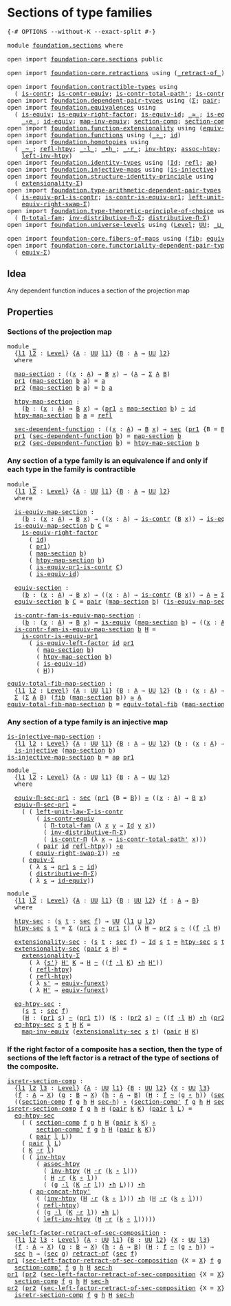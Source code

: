 # Sections of type families

<pre class="Agda"><a id="38" class="Symbol">{-#</a> <a id="42" class="Keyword">OPTIONS</a> <a id="50" class="Pragma">--without-K</a> <a id="62" class="Pragma">--exact-split</a> <a id="76" class="Symbol">#-}</a>

<a id="81" class="Keyword">module</a> <a id="88" href="foundation.sections.html" class="Module">foundation.sections</a> <a id="108" class="Keyword">where</a>

<a id="115" class="Keyword">open</a> <a id="120" class="Keyword">import</a> <a id="127" href="foundation-core.sections.html" class="Module">foundation-core.sections</a> <a id="152" class="Keyword">public</a>

<a id="160" class="Keyword">open</a> <a id="165" class="Keyword">import</a> <a id="172" href="foundation-core.retractions.html" class="Module">foundation-core.retractions</a> <a id="200" class="Keyword">using</a> <a id="206" class="Symbol">(</a><a id="207" href="foundation-core.retractions.html#671" class="Function Operator">_retract-of_</a><a id="219" class="Symbol">)</a>

<a id="222" class="Keyword">open</a> <a id="227" class="Keyword">import</a> <a id="234" href="foundation.contractible-types.html" class="Module">foundation.contractible-types</a> <a id="264" class="Keyword">using</a>
  <a id="272" class="Symbol">(</a> <a id="274" href="foundation-core.contractible-types.html#993" class="Function">is-contr</a><a id="282" class="Symbol">;</a> <a id="284" href="foundation-core.contractible-types.html#3291" class="Function">is-contr-equiv</a><a id="298" class="Symbol">;</a> <a id="300" href="foundation-core.contractible-types.html#2251" class="Function">is-contr-total-path&#39;</a><a id="320" class="Symbol">;</a> <a id="322" href="foundation-core.contractible-types.html#6885" class="Function">is-contr-Π</a><a id="332" class="Symbol">)</a>
<a id="334" class="Keyword">open</a> <a id="339" class="Keyword">import</a> <a id="346" href="foundation.dependent-pair-types.html" class="Module">foundation.dependent-pair-types</a> <a id="378" class="Keyword">using</a> <a id="384" class="Symbol">(</a><a id="385" href="foundation-core.dependent-pair-types.html#502" class="Record">Σ</a><a id="386" class="Symbol">;</a> <a id="388" href="foundation-core.dependent-pair-types.html#575" class="InductiveConstructor">pair</a><a id="392" class="Symbol">;</a> <a id="394" href="foundation-core.dependent-pair-types.html#592" class="Field">pr1</a><a id="397" class="Symbol">;</a> <a id="399" href="foundation-core.dependent-pair-types.html#604" class="Field">pr2</a><a id="402" class="Symbol">)</a>
<a id="404" class="Keyword">open</a> <a id="409" class="Keyword">import</a> <a id="416" href="foundation.equivalences.html" class="Module">foundation.equivalences</a> <a id="440" class="Keyword">using</a>
  <a id="448" class="Symbol">(</a> <a id="450" href="foundation-core.equivalences.html#1543" class="Function">is-equiv</a><a id="458" class="Symbol">;</a> <a id="460" href="foundation-core.equivalences.html#8869" class="Function">is-equiv-right-factor</a><a id="481" class="Symbol">;</a> <a id="483" href="foundation-core.equivalences.html#2310" class="Function">is-equiv-id</a><a id="494" class="Symbol">;</a> <a id="496" href="foundation-core.equivalences.html#1608" class="Function Operator">_≃_</a><a id="499" class="Symbol">;</a> <a id="501" href="foundation-core.equivalences.html#8159" class="Function">is-equiv-left-factor</a><a id="521" class="Symbol">;</a>
    <a id="527" href="foundation-core.equivalences.html#7856" class="Function Operator">_∘e_</a><a id="531" class="Symbol">;</a> <a id="533" href="foundation-core.equivalences.html#2481" class="Function">id-equiv</a><a id="541" class="Symbol">;</a> <a id="543" href="foundation-core.equivalences.html#5023" class="Function">map-inv-equiv</a><a id="556" class="Symbol">;</a> <a id="558" href="foundation-core.equivalences.html#6163" class="Function">section-comp</a><a id="570" class="Symbol">;</a> <a id="572" href="foundation-core.equivalences.html#6336" class="Function">section-comp&#39;</a><a id="585" class="Symbol">)</a>
<a id="587" class="Keyword">open</a> <a id="592" class="Keyword">import</a> <a id="599" href="foundation.function-extensionality.html" class="Module">foundation.function-extensionality</a> <a id="634" class="Keyword">using</a> <a id="640" class="Symbol">(</a><a id="641" href="foundation-core.function-extensionality.html#1301" class="Function">equiv-funext</a><a id="653" class="Symbol">)</a>
<a id="655" class="Keyword">open</a> <a id="660" class="Keyword">import</a> <a id="667" href="foundation.functions.html" class="Module">foundation.functions</a> <a id="688" class="Keyword">using</a> <a id="694" class="Symbol">(</a><a id="695" href="foundation-core.functions.html#407" class="Function Operator">_∘_</a><a id="698" class="Symbol">;</a> <a id="700" href="foundation-core.functions.html#309" class="Function">id</a><a id="702" class="Symbol">)</a>
<a id="704" class="Keyword">open</a> <a id="709" class="Keyword">import</a> <a id="716" href="foundation.homotopies.html" class="Module">foundation.homotopies</a> <a id="738" class="Keyword">using</a>
  <a id="746" class="Symbol">(</a> <a id="748" href="foundation-core.homotopies.html#614" class="Function Operator">_~_</a><a id="751" class="Symbol">;</a> <a id="753" href="foundation-core.homotopies.html#728" class="Function">refl-htpy</a><a id="762" class="Symbol">;</a> <a id="764" href="foundation-core.homotopies.html#1864" class="Function Operator">_·l_</a><a id="768" class="Symbol">;</a> <a id="770" href="foundation-core.homotopies.html#1154" class="Function Operator">_∙h_</a><a id="774" class="Symbol">;</a> <a id="776" href="foundation-core.homotopies.html#2070" class="Function Operator">_·r_</a><a id="780" class="Symbol">;</a> <a id="782" href="foundation-core.homotopies.html#985" class="Function">inv-htpy</a><a id="790" class="Symbol">;</a> <a id="792" href="foundation-core.homotopies.html#2172" class="Function">assoc-htpy</a><a id="802" class="Symbol">;</a> <a id="804" href="foundation.homotopies.html#2187" class="Function">ap-concat-htpy&#39;</a><a id="819" class="Symbol">;</a>
    <a id="825" href="foundation-core.homotopies.html#2767" class="Function">left-inv-htpy</a><a id="838" class="Symbol">)</a>
<a id="840" class="Keyword">open</a> <a id="845" class="Keyword">import</a> <a id="852" href="foundation.identity-types.html" class="Module">foundation.identity-types</a> <a id="878" class="Keyword">using</a> <a id="884" class="Symbol">(</a><a id="885" href="foundation-core.identity-types.html#1754" class="Datatype">Id</a><a id="887" class="Symbol">;</a> <a id="889" href="foundation-core.identity-types.html#1807" class="InductiveConstructor">refl</a><a id="893" class="Symbol">;</a> <a id="895" href="foundation-core.identity-types.html#3990" class="Function">ap</a><a id="897" class="Symbol">)</a>
<a id="899" class="Keyword">open</a> <a id="904" class="Keyword">import</a> <a id="911" href="foundation.injective-maps.html" class="Module">foundation.injective-maps</a> <a id="937" class="Keyword">using</a> <a id="943" class="Symbol">(</a><a id="944" href="foundation.injective-maps.html#1295" class="Function">is-injective</a><a id="956" class="Symbol">)</a>
<a id="958" class="Keyword">open</a> <a id="963" class="Keyword">import</a> <a id="970" href="foundation.structure-identity-principle.html" class="Module">foundation.structure-identity-principle</a> <a id="1010" class="Keyword">using</a>
  <a id="1018" class="Symbol">(</a> <a id="1020" href="foundation.structure-identity-principle.html#2980" class="Function">extensionality-Σ</a><a id="1036" class="Symbol">)</a>
<a id="1038" class="Keyword">open</a> <a id="1043" class="Keyword">import</a> <a id="1050" href="foundation.type-arithmetic-dependent-pair-types.html" class="Module">foundation.type-arithmetic-dependent-pair-types</a> <a id="1098" class="Keyword">using</a>
  <a id="1106" class="Symbol">(</a> <a id="1108" href="foundation-core.type-arithmetic-dependent-pair-types.html#3894" class="Function">is-equiv-pr1-is-contr</a><a id="1129" class="Symbol">;</a> <a id="1131" href="foundation-core.type-arithmetic-dependent-pair-types.html#4426" class="Function">is-contr-is-equiv-pr1</a><a id="1152" class="Symbol">;</a> <a id="1154" href="foundation-core.type-arithmetic-dependent-pair-types.html#3077" class="Function">left-unit-law-Σ-is-contr</a><a id="1178" class="Symbol">;</a>
    <a id="1184" href="foundation-core.type-arithmetic-dependent-pair-types.html#11499" class="Function">equiv-right-swap-Σ</a><a id="1202" class="Symbol">)</a>
<a id="1204" class="Keyword">open</a> <a id="1209" class="Keyword">import</a> <a id="1216" href="foundation.type-theoretic-principle-of-choice.html" class="Module">foundation.type-theoretic-principle-of-choice</a> <a id="1262" class="Keyword">using</a>
  <a id="1270" class="Symbol">(</a> <a id="1272" href="foundation.type-theoretic-principle-of-choice.html#1262" class="Function">Π-total-fam</a><a id="1283" class="Symbol">;</a> <a id="1285" href="foundation.type-theoretic-principle-of-choice.html#5080" class="Function">inv-distributive-Π-Σ</a><a id="1305" class="Symbol">;</a> <a id="1307" href="foundation.type-theoretic-principle-of-choice.html#4375" class="Function">distributive-Π-Σ</a><a id="1323" class="Symbol">)</a>
<a id="1325" class="Keyword">open</a> <a id="1330" class="Keyword">import</a> <a id="1337" href="foundation.universe-levels.html" class="Module">foundation.universe-levels</a> <a id="1364" class="Keyword">using</a> <a id="1370" class="Symbol">(</a><a id="1371" href="Agda.Primitive.html#597" class="Postulate">Level</a><a id="1376" class="Symbol">;</a> <a id="1378" href="foundation-core.universe-levels.html#222" class="Primitive">UU</a><a id="1380" class="Symbol">;</a> <a id="1382" href="Agda.Primitive.html#810" class="Primitive Operator">_⊔_</a><a id="1385" class="Symbol">)</a>

<a id="1388" class="Keyword">open</a> <a id="1393" class="Keyword">import</a> <a id="1400" href="foundation-core.fibers-of-maps.html" class="Module">foundation-core.fibers-of-maps</a> <a id="1431" class="Keyword">using</a> <a id="1437" class="Symbol">(</a><a id="1438" href="foundation-core.fibers-of-maps.html#929" class="Function">fib</a><a id="1441" class="Symbol">;</a> <a id="1443" href="foundation-core.fibers-of-maps.html#5241" class="Function">equiv-total-fib</a><a id="1458" class="Symbol">)</a>
<a id="1460" class="Keyword">open</a> <a id="1465" class="Keyword">import</a> <a id="1472" href="foundation-core.functoriality-dependent-pair-types.html" class="Module">foundation-core.functoriality-dependent-pair-types</a> <a id="1523" class="Keyword">using</a>
  <a id="1531" class="Symbol">(</a> <a id="1533" href="foundation-core.functoriality-dependent-pair-types.html#10421" class="Function">equiv-Σ</a><a id="1540" class="Symbol">)</a>
</pre>
## Idea

Any dependent function induces a section of the projection map

## Properties

### Sections of the projection map

<pre class="Agda"><a id="1681" class="Keyword">module</a> <a id="1688" href="foundation.sections.html#1688" class="Module">_</a>
  <a id="1692" class="Symbol">{</a><a id="1693" href="foundation.sections.html#1693" class="Bound">l1</a> <a id="1696" href="foundation.sections.html#1696" class="Bound">l2</a> <a id="1699" class="Symbol">:</a> <a id="1701" href="Agda.Primitive.html#597" class="Postulate">Level</a><a id="1706" class="Symbol">}</a> <a id="1708" class="Symbol">{</a><a id="1709" href="foundation.sections.html#1709" class="Bound">A</a> <a id="1711" class="Symbol">:</a> <a id="1713" href="foundation-core.universe-levels.html#222" class="Primitive">UU</a> <a id="1716" href="foundation.sections.html#1693" class="Bound">l1</a><a id="1718" class="Symbol">}</a> <a id="1720" class="Symbol">{</a><a id="1721" href="foundation.sections.html#1721" class="Bound">B</a> <a id="1723" class="Symbol">:</a> <a id="1725" href="foundation.sections.html#1709" class="Bound">A</a> <a id="1727" class="Symbol">→</a> <a id="1729" href="foundation-core.universe-levels.html#222" class="Primitive">UU</a> <a id="1732" href="foundation.sections.html#1696" class="Bound">l2</a><a id="1734" class="Symbol">}</a>
  <a id="1738" class="Keyword">where</a>

  <a id="1747" href="foundation.sections.html#1747" class="Function">map-section</a> <a id="1759" class="Symbol">:</a> <a id="1761" class="Symbol">((</a><a id="1763" href="foundation.sections.html#1763" class="Bound">x</a> <a id="1765" class="Symbol">:</a> <a id="1767" href="foundation.sections.html#1709" class="Bound">A</a><a id="1768" class="Symbol">)</a> <a id="1770" class="Symbol">→</a> <a id="1772" href="foundation.sections.html#1721" class="Bound">B</a> <a id="1774" href="foundation.sections.html#1763" class="Bound">x</a><a id="1775" class="Symbol">)</a> <a id="1777" class="Symbol">→</a> <a id="1779" class="Symbol">(</a><a id="1780" href="foundation.sections.html#1709" class="Bound">A</a> <a id="1782" class="Symbol">→</a> <a id="1784" href="foundation-core.dependent-pair-types.html#502" class="Record">Σ</a> <a id="1786" href="foundation.sections.html#1709" class="Bound">A</a> <a id="1788" href="foundation.sections.html#1721" class="Bound">B</a><a id="1789" class="Symbol">)</a>
  <a id="1793" href="foundation-core.dependent-pair-types.html#592" class="Field">pr1</a> <a id="1797" class="Symbol">(</a><a id="1798" href="foundation.sections.html#1747" class="Function">map-section</a> <a id="1810" href="foundation.sections.html#1810" class="Bound">b</a> <a id="1812" href="foundation.sections.html#1812" class="Bound">a</a><a id="1813" class="Symbol">)</a> <a id="1815" class="Symbol">=</a> <a id="1817" href="foundation.sections.html#1812" class="Bound">a</a>
  <a id="1821" href="foundation-core.dependent-pair-types.html#604" class="Field">pr2</a> <a id="1825" class="Symbol">(</a><a id="1826" href="foundation.sections.html#1747" class="Function">map-section</a> <a id="1838" href="foundation.sections.html#1838" class="Bound">b</a> <a id="1840" href="foundation.sections.html#1840" class="Bound">a</a><a id="1841" class="Symbol">)</a> <a id="1843" class="Symbol">=</a> <a id="1845" href="foundation.sections.html#1838" class="Bound">b</a> <a id="1847" href="foundation.sections.html#1840" class="Bound">a</a>

  <a id="1852" href="foundation.sections.html#1852" class="Function">htpy-map-section</a> <a id="1869" class="Symbol">:</a>
    <a id="1875" class="Symbol">(</a><a id="1876" href="foundation.sections.html#1876" class="Bound">b</a> <a id="1878" class="Symbol">:</a> <a id="1880" class="Symbol">(</a><a id="1881" href="foundation.sections.html#1881" class="Bound">x</a> <a id="1883" class="Symbol">:</a> <a id="1885" href="foundation.sections.html#1709" class="Bound">A</a><a id="1886" class="Symbol">)</a> <a id="1888" class="Symbol">→</a> <a id="1890" href="foundation.sections.html#1721" class="Bound">B</a> <a id="1892" href="foundation.sections.html#1881" class="Bound">x</a><a id="1893" class="Symbol">)</a> <a id="1895" class="Symbol">→</a> <a id="1897" class="Symbol">(</a><a id="1898" href="foundation-core.dependent-pair-types.html#592" class="Field">pr1</a> <a id="1902" href="foundation-core.functions.html#407" class="Function Operator">∘</a> <a id="1904" href="foundation.sections.html#1747" class="Function">map-section</a> <a id="1916" href="foundation.sections.html#1876" class="Bound">b</a><a id="1917" class="Symbol">)</a> <a id="1919" href="foundation-core.homotopies.html#614" class="Function Operator">~</a> <a id="1921" href="foundation-core.functions.html#309" class="Function">id</a>
  <a id="1926" href="foundation.sections.html#1852" class="Function">htpy-map-section</a> <a id="1943" href="foundation.sections.html#1943" class="Bound">b</a> <a id="1945" href="foundation.sections.html#1945" class="Bound">a</a> <a id="1947" class="Symbol">=</a> <a id="1949" href="foundation-core.identity-types.html#1807" class="InductiveConstructor">refl</a>

  <a id="1957" href="foundation.sections.html#1957" class="Function">sec-dependent-function</a> <a id="1980" class="Symbol">:</a> <a id="1982" class="Symbol">((</a><a id="1984" href="foundation.sections.html#1984" class="Bound">x</a> <a id="1986" class="Symbol">:</a> <a id="1988" href="foundation.sections.html#1709" class="Bound">A</a><a id="1989" class="Symbol">)</a> <a id="1991" class="Symbol">→</a> <a id="1993" href="foundation.sections.html#1721" class="Bound">B</a> <a id="1995" href="foundation.sections.html#1984" class="Bound">x</a><a id="1996" class="Symbol">)</a> <a id="1998" class="Symbol">→</a> <a id="2000" href="foundation-core.sections.html#521" class="Function">sec</a> <a id="2004" class="Symbol">(</a><a id="2005" href="foundation-core.dependent-pair-types.html#592" class="Field">pr1</a> <a id="2009" class="Symbol">{</a><a id="2010" class="Argument">B</a> <a id="2012" class="Symbol">=</a> <a id="2014" href="foundation.sections.html#1721" class="Bound">B</a><a id="2015" class="Symbol">})</a>
  <a id="2020" href="foundation-core.dependent-pair-types.html#592" class="Field">pr1</a> <a id="2024" class="Symbol">(</a><a id="2025" href="foundation.sections.html#1957" class="Function">sec-dependent-function</a> <a id="2048" href="foundation.sections.html#2048" class="Bound">b</a><a id="2049" class="Symbol">)</a> <a id="2051" class="Symbol">=</a> <a id="2053" href="foundation.sections.html#1747" class="Function">map-section</a> <a id="2065" href="foundation.sections.html#2048" class="Bound">b</a>
  <a id="2069" href="foundation-core.dependent-pair-types.html#604" class="Field">pr2</a> <a id="2073" class="Symbol">(</a><a id="2074" href="foundation.sections.html#1957" class="Function">sec-dependent-function</a> <a id="2097" href="foundation.sections.html#2097" class="Bound">b</a><a id="2098" class="Symbol">)</a> <a id="2100" class="Symbol">=</a> <a id="2102" href="foundation.sections.html#1852" class="Function">htpy-map-section</a> <a id="2119" href="foundation.sections.html#2097" class="Bound">b</a>
</pre>
### Any section of a type family is an equivalence if and only if each type in the family is contractible

<pre class="Agda"><a id="2241" class="Keyword">module</a> <a id="2248" href="foundation.sections.html#2248" class="Module">_</a>
  <a id="2252" class="Symbol">{</a><a id="2253" href="foundation.sections.html#2253" class="Bound">l1</a> <a id="2256" href="foundation.sections.html#2256" class="Bound">l2</a> <a id="2259" class="Symbol">:</a> <a id="2261" href="Agda.Primitive.html#597" class="Postulate">Level</a><a id="2266" class="Symbol">}</a> <a id="2268" class="Symbol">{</a><a id="2269" href="foundation.sections.html#2269" class="Bound">A</a> <a id="2271" class="Symbol">:</a> <a id="2273" href="foundation-core.universe-levels.html#222" class="Primitive">UU</a> <a id="2276" href="foundation.sections.html#2253" class="Bound">l1</a><a id="2278" class="Symbol">}</a> <a id="2280" class="Symbol">{</a><a id="2281" href="foundation.sections.html#2281" class="Bound">B</a> <a id="2283" class="Symbol">:</a> <a id="2285" href="foundation.sections.html#2269" class="Bound">A</a> <a id="2287" class="Symbol">→</a> <a id="2289" href="foundation-core.universe-levels.html#222" class="Primitive">UU</a> <a id="2292" href="foundation.sections.html#2256" class="Bound">l2</a><a id="2294" class="Symbol">}</a>
  <a id="2298" class="Keyword">where</a>

  <a id="2307" href="foundation.sections.html#2307" class="Function">is-equiv-map-section</a> <a id="2328" class="Symbol">:</a>
    <a id="2334" class="Symbol">(</a><a id="2335" href="foundation.sections.html#2335" class="Bound">b</a> <a id="2337" class="Symbol">:</a> <a id="2339" class="Symbol">(</a><a id="2340" href="foundation.sections.html#2340" class="Bound">x</a> <a id="2342" class="Symbol">:</a> <a id="2344" href="foundation.sections.html#2269" class="Bound">A</a><a id="2345" class="Symbol">)</a> <a id="2347" class="Symbol">→</a> <a id="2349" href="foundation.sections.html#2281" class="Bound">B</a> <a id="2351" href="foundation.sections.html#2340" class="Bound">x</a><a id="2352" class="Symbol">)</a> <a id="2354" class="Symbol">→</a> <a id="2356" class="Symbol">((</a><a id="2358" href="foundation.sections.html#2358" class="Bound">x</a> <a id="2360" class="Symbol">:</a> <a id="2362" href="foundation.sections.html#2269" class="Bound">A</a><a id="2363" class="Symbol">)</a> <a id="2365" class="Symbol">→</a> <a id="2367" href="foundation-core.contractible-types.html#993" class="Function">is-contr</a> <a id="2376" class="Symbol">(</a><a id="2377" href="foundation.sections.html#2281" class="Bound">B</a> <a id="2379" href="foundation.sections.html#2358" class="Bound">x</a><a id="2380" class="Symbol">))</a> <a id="2383" class="Symbol">→</a> <a id="2385" href="foundation-core.equivalences.html#1543" class="Function">is-equiv</a> <a id="2394" class="Symbol">(</a><a id="2395" href="foundation.sections.html#1747" class="Function">map-section</a> <a id="2407" href="foundation.sections.html#2335" class="Bound">b</a><a id="2408" class="Symbol">)</a>
  <a id="2412" href="foundation.sections.html#2307" class="Function">is-equiv-map-section</a> <a id="2433" href="foundation.sections.html#2433" class="Bound">b</a> <a id="2435" href="foundation.sections.html#2435" class="Bound">C</a> <a id="2437" class="Symbol">=</a>
    <a id="2443" href="foundation-core.equivalences.html#8869" class="Function">is-equiv-right-factor</a>
      <a id="2471" class="Symbol">(</a> <a id="2473" href="foundation-core.functions.html#309" class="Function">id</a><a id="2475" class="Symbol">)</a>
      <a id="2483" class="Symbol">(</a> <a id="2485" href="foundation-core.dependent-pair-types.html#592" class="Field">pr1</a><a id="2488" class="Symbol">)</a>
      <a id="2496" class="Symbol">(</a> <a id="2498" href="foundation.sections.html#1747" class="Function">map-section</a> <a id="2510" href="foundation.sections.html#2433" class="Bound">b</a><a id="2511" class="Symbol">)</a>
      <a id="2519" class="Symbol">(</a> <a id="2521" href="foundation.sections.html#1852" class="Function">htpy-map-section</a> <a id="2538" href="foundation.sections.html#2433" class="Bound">b</a><a id="2539" class="Symbol">)</a>
      <a id="2547" class="Symbol">(</a> <a id="2549" href="foundation-core.type-arithmetic-dependent-pair-types.html#3894" class="Function">is-equiv-pr1-is-contr</a> <a id="2571" href="foundation.sections.html#2435" class="Bound">C</a><a id="2572" class="Symbol">)</a>
      <a id="2580" class="Symbol">(</a> <a id="2582" href="foundation-core.equivalences.html#2310" class="Function">is-equiv-id</a><a id="2593" class="Symbol">)</a>

  <a id="2598" href="foundation.sections.html#2598" class="Function">equiv-section</a> <a id="2612" class="Symbol">:</a>
    <a id="2618" class="Symbol">(</a><a id="2619" href="foundation.sections.html#2619" class="Bound">b</a> <a id="2621" class="Symbol">:</a> <a id="2623" class="Symbol">(</a><a id="2624" href="foundation.sections.html#2624" class="Bound">x</a> <a id="2626" class="Symbol">:</a> <a id="2628" href="foundation.sections.html#2269" class="Bound">A</a><a id="2629" class="Symbol">)</a> <a id="2631" class="Symbol">→</a> <a id="2633" href="foundation.sections.html#2281" class="Bound">B</a> <a id="2635" href="foundation.sections.html#2624" class="Bound">x</a><a id="2636" class="Symbol">)</a> <a id="2638" class="Symbol">→</a> <a id="2640" class="Symbol">((</a><a id="2642" href="foundation.sections.html#2642" class="Bound">x</a> <a id="2644" class="Symbol">:</a> <a id="2646" href="foundation.sections.html#2269" class="Bound">A</a><a id="2647" class="Symbol">)</a> <a id="2649" class="Symbol">→</a> <a id="2651" href="foundation-core.contractible-types.html#993" class="Function">is-contr</a> <a id="2660" class="Symbol">(</a><a id="2661" href="foundation.sections.html#2281" class="Bound">B</a> <a id="2663" href="foundation.sections.html#2642" class="Bound">x</a><a id="2664" class="Symbol">))</a> <a id="2667" class="Symbol">→</a> <a id="2669" href="foundation.sections.html#2269" class="Bound">A</a> <a id="2671" href="foundation-core.equivalences.html#1608" class="Function Operator">≃</a> <a id="2673" href="foundation-core.dependent-pair-types.html#502" class="Record">Σ</a> <a id="2675" href="foundation.sections.html#2269" class="Bound">A</a> <a id="2677" href="foundation.sections.html#2281" class="Bound">B</a>
  <a id="2681" href="foundation.sections.html#2598" class="Function">equiv-section</a> <a id="2695" href="foundation.sections.html#2695" class="Bound">b</a> <a id="2697" href="foundation.sections.html#2697" class="Bound">C</a> <a id="2699" class="Symbol">=</a> <a id="2701" href="foundation-core.dependent-pair-types.html#575" class="InductiveConstructor">pair</a> <a id="2706" class="Symbol">(</a><a id="2707" href="foundation.sections.html#1747" class="Function">map-section</a> <a id="2719" href="foundation.sections.html#2695" class="Bound">b</a><a id="2720" class="Symbol">)</a> <a id="2722" class="Symbol">(</a><a id="2723" href="foundation.sections.html#2307" class="Function">is-equiv-map-section</a> <a id="2744" href="foundation.sections.html#2695" class="Bound">b</a> <a id="2746" href="foundation.sections.html#2697" class="Bound">C</a><a id="2747" class="Symbol">)</a>

  <a id="2752" href="foundation.sections.html#2752" class="Function">is-contr-fam-is-equiv-map-section</a> <a id="2786" class="Symbol">:</a>
    <a id="2792" class="Symbol">(</a><a id="2793" href="foundation.sections.html#2793" class="Bound">b</a> <a id="2795" class="Symbol">:</a> <a id="2797" class="Symbol">(</a><a id="2798" href="foundation.sections.html#2798" class="Bound">x</a> <a id="2800" class="Symbol">:</a> <a id="2802" href="foundation.sections.html#2269" class="Bound">A</a><a id="2803" class="Symbol">)</a> <a id="2805" class="Symbol">→</a> <a id="2807" href="foundation.sections.html#2281" class="Bound">B</a> <a id="2809" href="foundation.sections.html#2798" class="Bound">x</a><a id="2810" class="Symbol">)</a> <a id="2812" class="Symbol">→</a> <a id="2814" href="foundation-core.equivalences.html#1543" class="Function">is-equiv</a> <a id="2823" class="Symbol">(</a><a id="2824" href="foundation.sections.html#1747" class="Function">map-section</a> <a id="2836" href="foundation.sections.html#2793" class="Bound">b</a><a id="2837" class="Symbol">)</a> <a id="2839" class="Symbol">→</a> <a id="2841" class="Symbol">((</a><a id="2843" href="foundation.sections.html#2843" class="Bound">x</a> <a id="2845" class="Symbol">:</a> <a id="2847" href="foundation.sections.html#2269" class="Bound">A</a><a id="2848" class="Symbol">)</a> <a id="2850" class="Symbol">→</a> <a id="2852" href="foundation-core.contractible-types.html#993" class="Function">is-contr</a> <a id="2861" class="Symbol">(</a><a id="2862" href="foundation.sections.html#2281" class="Bound">B</a> <a id="2864" href="foundation.sections.html#2843" class="Bound">x</a><a id="2865" class="Symbol">))</a>
  <a id="2870" href="foundation.sections.html#2752" class="Function">is-contr-fam-is-equiv-map-section</a> <a id="2904" href="foundation.sections.html#2904" class="Bound">b</a> <a id="2906" href="foundation.sections.html#2906" class="Bound">H</a> <a id="2908" class="Symbol">=</a>
    <a id="2914" href="foundation-core.type-arithmetic-dependent-pair-types.html#4426" class="Function">is-contr-is-equiv-pr1</a>
      <a id="2942" class="Symbol">(</a> <a id="2944" href="foundation-core.equivalences.html#8159" class="Function">is-equiv-left-factor</a> <a id="2965" href="foundation-core.functions.html#309" class="Function">id</a> <a id="2968" href="foundation-core.dependent-pair-types.html#592" class="Field">pr1</a>
        <a id="2980" class="Symbol">(</a> <a id="2982" href="foundation.sections.html#1747" class="Function">map-section</a> <a id="2994" href="foundation.sections.html#2904" class="Bound">b</a><a id="2995" class="Symbol">)</a>
        <a id="3005" class="Symbol">(</a> <a id="3007" href="foundation.sections.html#1852" class="Function">htpy-map-section</a> <a id="3024" href="foundation.sections.html#2904" class="Bound">b</a><a id="3025" class="Symbol">)</a>
        <a id="3035" class="Symbol">(</a> <a id="3037" href="foundation-core.equivalences.html#2310" class="Function">is-equiv-id</a><a id="3048" class="Symbol">)</a>
        <a id="3058" class="Symbol">(</a> <a id="3060" href="foundation.sections.html#2906" class="Bound">H</a><a id="3061" class="Symbol">))</a>
</pre>
<pre class="Agda"><a id="equiv-total-fib-map-section"></a><a id="3077" href="foundation.sections.html#3077" class="Function">equiv-total-fib-map-section</a> <a id="3105" class="Symbol">:</a>
  <a id="3109" class="Symbol">{</a><a id="3110" href="foundation.sections.html#3110" class="Bound">l1</a> <a id="3113" href="foundation.sections.html#3113" class="Bound">l2</a> <a id="3116" class="Symbol">:</a> <a id="3118" href="Agda.Primitive.html#597" class="Postulate">Level</a><a id="3123" class="Symbol">}</a> <a id="3125" class="Symbol">{</a><a id="3126" href="foundation.sections.html#3126" class="Bound">A</a> <a id="3128" class="Symbol">:</a> <a id="3130" href="foundation-core.universe-levels.html#222" class="Primitive">UU</a> <a id="3133" href="foundation.sections.html#3110" class="Bound">l1</a><a id="3135" class="Symbol">}</a> <a id="3137" class="Symbol">{</a><a id="3138" href="foundation.sections.html#3138" class="Bound">B</a> <a id="3140" class="Symbol">:</a> <a id="3142" href="foundation.sections.html#3126" class="Bound">A</a> <a id="3144" class="Symbol">→</a> <a id="3146" href="foundation-core.universe-levels.html#222" class="Primitive">UU</a> <a id="3149" href="foundation.sections.html#3113" class="Bound">l2</a><a id="3151" class="Symbol">}</a> <a id="3153" class="Symbol">(</a><a id="3154" href="foundation.sections.html#3154" class="Bound">b</a> <a id="3156" class="Symbol">:</a> <a id="3158" class="Symbol">(</a><a id="3159" href="foundation.sections.html#3159" class="Bound">x</a> <a id="3161" class="Symbol">:</a> <a id="3163" href="foundation.sections.html#3126" class="Bound">A</a><a id="3164" class="Symbol">)</a> <a id="3166" class="Symbol">→</a> <a id="3168" href="foundation.sections.html#3138" class="Bound">B</a> <a id="3170" href="foundation.sections.html#3159" class="Bound">x</a><a id="3171" class="Symbol">)</a> <a id="3173" class="Symbol">→</a>
  <a id="3177" href="foundation-core.dependent-pair-types.html#502" class="Record">Σ</a> <a id="3179" class="Symbol">(</a><a id="3180" href="foundation-core.dependent-pair-types.html#502" class="Record">Σ</a> <a id="3182" href="foundation.sections.html#3126" class="Bound">A</a> <a id="3184" href="foundation.sections.html#3138" class="Bound">B</a><a id="3185" class="Symbol">)</a> <a id="3187" class="Symbol">(</a><a id="3188" href="foundation-core.fibers-of-maps.html#929" class="Function">fib</a> <a id="3192" class="Symbol">(</a><a id="3193" href="foundation.sections.html#1747" class="Function">map-section</a> <a id="3205" href="foundation.sections.html#3154" class="Bound">b</a><a id="3206" class="Symbol">))</a> <a id="3209" href="foundation-core.equivalences.html#1608" class="Function Operator">≃</a> <a id="3211" href="foundation.sections.html#3126" class="Bound">A</a>
<a id="3213" href="foundation.sections.html#3077" class="Function">equiv-total-fib-map-section</a> <a id="3241" href="foundation.sections.html#3241" class="Bound">b</a> <a id="3243" class="Symbol">=</a> <a id="3245" href="foundation-core.fibers-of-maps.html#5241" class="Function">equiv-total-fib</a> <a id="3261" class="Symbol">(</a><a id="3262" href="foundation.sections.html#1747" class="Function">map-section</a> <a id="3274" href="foundation.sections.html#3241" class="Bound">b</a><a id="3275" class="Symbol">)</a>
</pre>
### Any section of a type family is an injective map

<pre class="Agda"><a id="is-injective-map-section"></a><a id="3344" href="foundation.sections.html#3344" class="Function">is-injective-map-section</a> <a id="3369" class="Symbol">:</a>
  <a id="3373" class="Symbol">{</a><a id="3374" href="foundation.sections.html#3374" class="Bound">l1</a> <a id="3377" href="foundation.sections.html#3377" class="Bound">l2</a> <a id="3380" class="Symbol">:</a> <a id="3382" href="Agda.Primitive.html#597" class="Postulate">Level</a><a id="3387" class="Symbol">}</a> <a id="3389" class="Symbol">{</a><a id="3390" href="foundation.sections.html#3390" class="Bound">A</a> <a id="3392" class="Symbol">:</a> <a id="3394" href="foundation-core.universe-levels.html#222" class="Primitive">UU</a> <a id="3397" href="foundation.sections.html#3374" class="Bound">l1</a><a id="3399" class="Symbol">}</a> <a id="3401" class="Symbol">{</a><a id="3402" href="foundation.sections.html#3402" class="Bound">B</a> <a id="3404" class="Symbol">:</a> <a id="3406" href="foundation.sections.html#3390" class="Bound">A</a> <a id="3408" class="Symbol">→</a> <a id="3410" href="foundation-core.universe-levels.html#222" class="Primitive">UU</a> <a id="3413" href="foundation.sections.html#3377" class="Bound">l2</a><a id="3415" class="Symbol">}</a> <a id="3417" class="Symbol">(</a><a id="3418" href="foundation.sections.html#3418" class="Bound">b</a> <a id="3420" class="Symbol">:</a> <a id="3422" class="Symbol">(</a><a id="3423" href="foundation.sections.html#3423" class="Bound">x</a> <a id="3425" class="Symbol">:</a> <a id="3427" href="foundation.sections.html#3390" class="Bound">A</a><a id="3428" class="Symbol">)</a> <a id="3430" class="Symbol">→</a> <a id="3432" href="foundation.sections.html#3402" class="Bound">B</a> <a id="3434" href="foundation.sections.html#3423" class="Bound">x</a><a id="3435" class="Symbol">)</a> <a id="3437" class="Symbol">→</a>
  <a id="3441" href="foundation.injective-maps.html#1295" class="Function">is-injective</a> <a id="3454" class="Symbol">(</a><a id="3455" href="foundation.sections.html#1747" class="Function">map-section</a> <a id="3467" href="foundation.sections.html#3418" class="Bound">b</a><a id="3468" class="Symbol">)</a>
<a id="3470" href="foundation.sections.html#3344" class="Function">is-injective-map-section</a> <a id="3495" href="foundation.sections.html#3495" class="Bound">b</a> <a id="3497" class="Symbol">=</a> <a id="3499" href="foundation-core.identity-types.html#3990" class="Function">ap</a> <a id="3502" href="foundation-core.dependent-pair-types.html#592" class="Field">pr1</a>
</pre>
<pre class="Agda"><a id="3519" class="Keyword">module</a> <a id="3526" href="foundation.sections.html#3526" class="Module">_</a>
  <a id="3530" class="Symbol">{</a><a id="3531" href="foundation.sections.html#3531" class="Bound">l1</a> <a id="3534" href="foundation.sections.html#3534" class="Bound">l2</a> <a id="3537" class="Symbol">:</a> <a id="3539" href="Agda.Primitive.html#597" class="Postulate">Level</a><a id="3544" class="Symbol">}</a> <a id="3546" class="Symbol">{</a><a id="3547" href="foundation.sections.html#3547" class="Bound">A</a> <a id="3549" class="Symbol">:</a> <a id="3551" href="foundation-core.universe-levels.html#222" class="Primitive">UU</a> <a id="3554" href="foundation.sections.html#3531" class="Bound">l1</a><a id="3556" class="Symbol">}</a> <a id="3558" class="Symbol">{</a><a id="3559" href="foundation.sections.html#3559" class="Bound">B</a> <a id="3561" class="Symbol">:</a> <a id="3563" href="foundation.sections.html#3547" class="Bound">A</a> <a id="3565" class="Symbol">→</a> <a id="3567" href="foundation-core.universe-levels.html#222" class="Primitive">UU</a> <a id="3570" href="foundation.sections.html#3534" class="Bound">l2</a><a id="3572" class="Symbol">}</a>
  <a id="3576" class="Keyword">where</a>

  <a id="3585" href="foundation.sections.html#3585" class="Function">equiv-Π-sec-pr1</a> <a id="3601" class="Symbol">:</a> <a id="3603" href="foundation-core.sections.html#521" class="Function">sec</a> <a id="3607" class="Symbol">(</a><a id="3608" href="foundation-core.dependent-pair-types.html#592" class="Field">pr1</a> <a id="3612" class="Symbol">{</a><a id="3613" class="Argument">B</a> <a id="3615" class="Symbol">=</a> <a id="3617" href="foundation.sections.html#3559" class="Bound">B</a><a id="3618" class="Symbol">})</a> <a id="3621" href="foundation-core.equivalences.html#1608" class="Function Operator">≃</a> <a id="3623" class="Symbol">((</a><a id="3625" href="foundation.sections.html#3625" class="Bound">x</a> <a id="3627" class="Symbol">:</a> <a id="3629" href="foundation.sections.html#3547" class="Bound">A</a><a id="3630" class="Symbol">)</a> <a id="3632" class="Symbol">→</a> <a id="3634" href="foundation.sections.html#3559" class="Bound">B</a> <a id="3636" href="foundation.sections.html#3625" class="Bound">x</a><a id="3637" class="Symbol">)</a>
  <a id="3641" href="foundation.sections.html#3585" class="Function">equiv-Π-sec-pr1</a> <a id="3657" class="Symbol">=</a>
    <a id="3663" class="Symbol">(</a> <a id="3665" class="Symbol">(</a> <a id="3667" href="foundation-core.type-arithmetic-dependent-pair-types.html#3077" class="Function">left-unit-law-Σ-is-contr</a>
        <a id="3700" class="Symbol">(</a> <a id="3702" href="foundation-core.contractible-types.html#3291" class="Function">is-contr-equiv</a>
          <a id="3727" class="Symbol">(</a> <a id="3729" href="foundation.type-theoretic-principle-of-choice.html#1262" class="Function">Π-total-fam</a> <a id="3741" class="Symbol">(λ</a> <a id="3744" href="foundation.sections.html#3744" class="Bound">x</a> <a id="3746" href="foundation.sections.html#3746" class="Bound">y</a> <a id="3748" class="Symbol">→</a> <a id="3750" href="foundation-core.identity-types.html#1754" class="Datatype">Id</a> <a id="3753" href="foundation.sections.html#3746" class="Bound">y</a> <a id="3755" href="foundation.sections.html#3744" class="Bound">x</a><a id="3756" class="Symbol">))</a>
          <a id="3769" class="Symbol">(</a> <a id="3771" href="foundation.type-theoretic-principle-of-choice.html#5080" class="Function">inv-distributive-Π-Σ</a><a id="3791" class="Symbol">)</a>
          <a id="3803" class="Symbol">(</a> <a id="3805" href="foundation-core.contractible-types.html#6885" class="Function">is-contr-Π</a> <a id="3816" class="Symbol">(λ</a> <a id="3819" href="foundation.sections.html#3819" class="Bound">x</a> <a id="3821" class="Symbol">→</a> <a id="3823" href="foundation-core.contractible-types.html#2251" class="Function">is-contr-total-path&#39;</a> <a id="3844" href="foundation.sections.html#3819" class="Bound">x</a><a id="3845" class="Symbol">)))</a>
        <a id="3857" class="Symbol">(</a> <a id="3859" href="foundation-core.dependent-pair-types.html#575" class="InductiveConstructor">pair</a> <a id="3864" href="foundation-core.functions.html#309" class="Function">id</a> <a id="3867" href="foundation-core.homotopies.html#728" class="Function">refl-htpy</a><a id="3876" class="Symbol">))</a> <a id="3879" href="foundation-core.equivalences.html#7856" class="Function Operator">∘e</a>
      <a id="3888" class="Symbol">(</a> <a id="3890" href="foundation-core.type-arithmetic-dependent-pair-types.html#11499" class="Function">equiv-right-swap-Σ</a><a id="3908" class="Symbol">))</a> <a id="3911" href="foundation-core.equivalences.html#7856" class="Function Operator">∘e</a>
    <a id="3918" class="Symbol">(</a> <a id="3920" href="foundation-core.functoriality-dependent-pair-types.html#10421" class="Function">equiv-Σ</a>
      <a id="3934" class="Symbol">(</a> <a id="3936" class="Symbol">λ</a> <a id="3938" href="foundation.sections.html#3938" class="Bound">s</a> <a id="3940" class="Symbol">→</a> <a id="3942" href="foundation-core.dependent-pair-types.html#592" class="Field">pr1</a> <a id="3946" href="foundation.sections.html#3938" class="Bound">s</a> <a id="3948" href="foundation-core.homotopies.html#614" class="Function Operator">~</a> <a id="3950" href="foundation-core.functions.html#309" class="Function">id</a><a id="3952" class="Symbol">)</a>
      <a id="3960" class="Symbol">(</a> <a id="3962" href="foundation.type-theoretic-principle-of-choice.html#4375" class="Function">distributive-Π-Σ</a><a id="3978" class="Symbol">)</a>
      <a id="3986" class="Symbol">(</a> <a id="3988" class="Symbol">λ</a> <a id="3990" href="foundation.sections.html#3990" class="Bound">s</a> <a id="3992" class="Symbol">→</a> <a id="3994" href="foundation-core.equivalences.html#2481" class="Function">id-equiv</a><a id="4002" class="Symbol">))</a>
</pre>
<pre class="Agda"><a id="4018" class="Keyword">module</a> <a id="4025" href="foundation.sections.html#4025" class="Module">_</a>
  <a id="4029" class="Symbol">{</a><a id="4030" href="foundation.sections.html#4030" class="Bound">l1</a> <a id="4033" href="foundation.sections.html#4033" class="Bound">l2</a> <a id="4036" class="Symbol">:</a> <a id="4038" href="Agda.Primitive.html#597" class="Postulate">Level</a><a id="4043" class="Symbol">}</a> <a id="4045" class="Symbol">{</a><a id="4046" href="foundation.sections.html#4046" class="Bound">A</a> <a id="4048" class="Symbol">:</a> <a id="4050" href="foundation-core.universe-levels.html#222" class="Primitive">UU</a> <a id="4053" href="foundation.sections.html#4030" class="Bound">l1</a><a id="4055" class="Symbol">}</a> <a id="4057" class="Symbol">{</a><a id="4058" href="foundation.sections.html#4058" class="Bound">B</a> <a id="4060" class="Symbol">:</a> <a id="4062" href="foundation-core.universe-levels.html#222" class="Primitive">UU</a> <a id="4065" href="foundation.sections.html#4033" class="Bound">l2</a><a id="4067" class="Symbol">}</a> <a id="4069" class="Symbol">{</a><a id="4070" href="foundation.sections.html#4070" class="Bound">f</a> <a id="4072" class="Symbol">:</a> <a id="4074" href="foundation.sections.html#4046" class="Bound">A</a> <a id="4076" class="Symbol">→</a> <a id="4078" href="foundation.sections.html#4058" class="Bound">B</a><a id="4079" class="Symbol">}</a>
  <a id="4083" class="Keyword">where</a>

  <a id="4092" href="foundation.sections.html#4092" class="Function">htpy-sec</a> <a id="4101" class="Symbol">:</a> <a id="4103" class="Symbol">(</a><a id="4104" href="foundation.sections.html#4104" class="Bound">s</a> <a id="4106" href="foundation.sections.html#4106" class="Bound">t</a> <a id="4108" class="Symbol">:</a> <a id="4110" href="foundation-core.sections.html#521" class="Function">sec</a> <a id="4114" href="foundation.sections.html#4070" class="Bound">f</a><a id="4115" class="Symbol">)</a> <a id="4117" class="Symbol">→</a> <a id="4119" href="foundation-core.universe-levels.html#222" class="Primitive">UU</a> <a id="4122" class="Symbol">(</a><a id="4123" href="foundation.sections.html#4030" class="Bound">l1</a> <a id="4126" href="Agda.Primitive.html#810" class="Primitive Operator">⊔</a> <a id="4128" href="foundation.sections.html#4033" class="Bound">l2</a><a id="4130" class="Symbol">)</a>
  <a id="4134" href="foundation.sections.html#4092" class="Function">htpy-sec</a> <a id="4143" href="foundation.sections.html#4143" class="Bound">s</a> <a id="4145" href="foundation.sections.html#4145" class="Bound">t</a> <a id="4147" class="Symbol">=</a> <a id="4149" href="foundation-core.dependent-pair-types.html#502" class="Record">Σ</a> <a id="4151" class="Symbol">(</a><a id="4152" href="foundation-core.dependent-pair-types.html#592" class="Field">pr1</a> <a id="4156" href="foundation.sections.html#4143" class="Bound">s</a> <a id="4158" href="foundation-core.homotopies.html#614" class="Function Operator">~</a> <a id="4160" href="foundation-core.dependent-pair-types.html#592" class="Field">pr1</a> <a id="4164" href="foundation.sections.html#4145" class="Bound">t</a><a id="4165" class="Symbol">)</a> <a id="4167" class="Symbol">(λ</a> <a id="4170" href="foundation.sections.html#4170" class="Bound">H</a> <a id="4172" class="Symbol">→</a> <a id="4174" href="foundation-core.dependent-pair-types.html#604" class="Field">pr2</a> <a id="4178" href="foundation.sections.html#4143" class="Bound">s</a> <a id="4180" href="foundation-core.homotopies.html#614" class="Function Operator">~</a> <a id="4182" class="Symbol">((</a><a id="4184" href="foundation.sections.html#4070" class="Bound">f</a> <a id="4186" href="foundation-core.homotopies.html#1864" class="Function Operator">·l</a> <a id="4189" href="foundation.sections.html#4170" class="Bound">H</a><a id="4190" class="Symbol">)</a> <a id="4192" href="foundation-core.homotopies.html#1154" class="Function Operator">∙h</a> <a id="4195" href="foundation-core.dependent-pair-types.html#604" class="Field">pr2</a> <a id="4199" href="foundation.sections.html#4145" class="Bound">t</a><a id="4200" class="Symbol">))</a>

  <a id="4206" href="foundation.sections.html#4206" class="Function">extensionality-sec</a> <a id="4225" class="Symbol">:</a> <a id="4227" class="Symbol">(</a><a id="4228" href="foundation.sections.html#4228" class="Bound">s</a> <a id="4230" href="foundation.sections.html#4230" class="Bound">t</a> <a id="4232" class="Symbol">:</a> <a id="4234" href="foundation-core.sections.html#521" class="Function">sec</a> <a id="4238" href="foundation.sections.html#4070" class="Bound">f</a><a id="4239" class="Symbol">)</a> <a id="4241" class="Symbol">→</a> <a id="4243" href="foundation-core.identity-types.html#1754" class="Datatype">Id</a> <a id="4246" href="foundation.sections.html#4228" class="Bound">s</a> <a id="4248" href="foundation.sections.html#4230" class="Bound">t</a> <a id="4250" href="foundation-core.equivalences.html#1608" class="Function Operator">≃</a> <a id="4252" href="foundation.sections.html#4092" class="Function">htpy-sec</a> <a id="4261" href="foundation.sections.html#4228" class="Bound">s</a> <a id="4263" href="foundation.sections.html#4230" class="Bound">t</a>
  <a id="4267" href="foundation.sections.html#4206" class="Function">extensionality-sec</a> <a id="4286" class="Symbol">(</a><a id="4287" href="foundation-core.dependent-pair-types.html#575" class="InductiveConstructor">pair</a> <a id="4292" href="foundation.sections.html#4292" class="Bound">s</a> <a id="4294" href="foundation.sections.html#4294" class="Bound">H</a><a id="4295" class="Symbol">)</a> <a id="4297" class="Symbol">=</a>
    <a id="4303" href="foundation.structure-identity-principle.html#2980" class="Function">extensionality-Σ</a>
      <a id="4326" class="Symbol">(</a> <a id="4328" class="Symbol">λ</a> <a id="4330" class="Symbol">{</a><a id="4331" href="foundation.sections.html#4331" class="Bound">s&#39;</a><a id="4333" class="Symbol">}</a> <a id="4335" href="foundation.sections.html#4335" class="Bound">H&#39;</a> <a id="4338" href="foundation.sections.html#4338" class="Bound">K</a> <a id="4340" class="Symbol">→</a> <a id="4342" href="foundation.sections.html#4294" class="Bound">H</a> <a id="4344" href="foundation-core.homotopies.html#614" class="Function Operator">~</a> <a id="4346" class="Symbol">((</a><a id="4348" href="foundation.sections.html#4070" class="Bound">f</a> <a id="4350" href="foundation-core.homotopies.html#1864" class="Function Operator">·l</a> <a id="4353" href="foundation.sections.html#4338" class="Bound">K</a><a id="4354" class="Symbol">)</a> <a id="4356" href="foundation-core.homotopies.html#1154" class="Function Operator">∙h</a> <a id="4359" href="foundation.sections.html#4335" class="Bound">H&#39;</a><a id="4361" class="Symbol">))</a>
      <a id="4370" class="Symbol">(</a> <a id="4372" href="foundation-core.homotopies.html#728" class="Function">refl-htpy</a><a id="4381" class="Symbol">)</a>
      <a id="4389" class="Symbol">(</a> <a id="4391" href="foundation-core.homotopies.html#728" class="Function">refl-htpy</a><a id="4400" class="Symbol">)</a>
      <a id="4408" class="Symbol">(</a> <a id="4410" class="Symbol">λ</a> <a id="4412" href="foundation.sections.html#4412" class="Bound">s&#39;</a> <a id="4415" class="Symbol">→</a> <a id="4417" href="foundation-core.function-extensionality.html#1301" class="Function">equiv-funext</a><a id="4429" class="Symbol">)</a>
      <a id="4437" class="Symbol">(</a> <a id="4439" class="Symbol">λ</a> <a id="4441" href="foundation.sections.html#4441" class="Bound">H&#39;</a> <a id="4444" class="Symbol">→</a> <a id="4446" href="foundation-core.function-extensionality.html#1301" class="Function">equiv-funext</a><a id="4458" class="Symbol">)</a>

  <a id="4463" href="foundation.sections.html#4463" class="Function">eq-htpy-sec</a> <a id="4475" class="Symbol">:</a>
    <a id="4481" class="Symbol">(</a><a id="4482" href="foundation.sections.html#4482" class="Bound">s</a> <a id="4484" href="foundation.sections.html#4484" class="Bound">t</a> <a id="4486" class="Symbol">:</a> <a id="4488" href="foundation-core.sections.html#521" class="Function">sec</a> <a id="4492" href="foundation.sections.html#4070" class="Bound">f</a><a id="4493" class="Symbol">)</a>
    <a id="4499" class="Symbol">(</a><a id="4500" href="foundation.sections.html#4500" class="Bound">H</a> <a id="4502" class="Symbol">:</a> <a id="4504" class="Symbol">(</a><a id="4505" href="foundation-core.dependent-pair-types.html#592" class="Field">pr1</a> <a id="4509" href="foundation.sections.html#4482" class="Bound">s</a><a id="4510" class="Symbol">)</a> <a id="4512" href="foundation-core.homotopies.html#614" class="Function Operator">~</a> <a id="4514" class="Symbol">(</a><a id="4515" href="foundation-core.dependent-pair-types.html#592" class="Field">pr1</a> <a id="4519" href="foundation.sections.html#4484" class="Bound">t</a><a id="4520" class="Symbol">))</a> <a id="4523" class="Symbol">(</a><a id="4524" href="foundation.sections.html#4524" class="Bound">K</a> <a id="4526" class="Symbol">:</a> <a id="4528" class="Symbol">(</a><a id="4529" href="foundation-core.dependent-pair-types.html#604" class="Field">pr2</a> <a id="4533" href="foundation.sections.html#4482" class="Bound">s</a><a id="4534" class="Symbol">)</a> <a id="4536" href="foundation-core.homotopies.html#614" class="Function Operator">~</a> <a id="4538" class="Symbol">((</a><a id="4540" href="foundation.sections.html#4070" class="Bound">f</a> <a id="4542" href="foundation-core.homotopies.html#1864" class="Function Operator">·l</a> <a id="4545" href="foundation.sections.html#4500" class="Bound">H</a><a id="4546" class="Symbol">)</a> <a id="4548" href="foundation-core.homotopies.html#1154" class="Function Operator">∙h</a> <a id="4551" class="Symbol">(</a><a id="4552" href="foundation-core.dependent-pair-types.html#604" class="Field">pr2</a> <a id="4556" href="foundation.sections.html#4484" class="Bound">t</a><a id="4557" class="Symbol">)))</a> <a id="4561" class="Symbol">→</a> <a id="4563" href="foundation-core.identity-types.html#1754" class="Datatype">Id</a> <a id="4566" href="foundation.sections.html#4482" class="Bound">s</a> <a id="4568" href="foundation.sections.html#4484" class="Bound">t</a>
  <a id="4572" href="foundation.sections.html#4463" class="Function">eq-htpy-sec</a> <a id="4584" href="foundation.sections.html#4584" class="Bound">s</a> <a id="4586" href="foundation.sections.html#4586" class="Bound">t</a> <a id="4588" href="foundation.sections.html#4588" class="Bound">H</a> <a id="4590" href="foundation.sections.html#4590" class="Bound">K</a> <a id="4592" class="Symbol">=</a>
    <a id="4598" href="foundation-core.equivalences.html#5023" class="Function">map-inv-equiv</a> <a id="4612" class="Symbol">(</a><a id="4613" href="foundation.sections.html#4206" class="Function">extensionality-sec</a> <a id="4632" href="foundation.sections.html#4584" class="Bound">s</a> <a id="4634" href="foundation.sections.html#4586" class="Bound">t</a><a id="4635" class="Symbol">)</a> <a id="4637" class="Symbol">(</a><a id="4638" href="foundation-core.dependent-pair-types.html#575" class="InductiveConstructor">pair</a> <a id="4643" href="foundation.sections.html#4588" class="Bound">H</a> <a id="4645" href="foundation.sections.html#4590" class="Bound">K</a><a id="4646" class="Symbol">)</a>
</pre>
### If the right factor of a composite has a section, then the type of sections of the left factor is a retract of the type of sections of the composite.

<pre class="Agda"><a id="isretr-section-comp"></a><a id="4816" href="foundation.sections.html#4816" class="Function">isretr-section-comp</a> <a id="4836" class="Symbol">:</a>
  <a id="4840" class="Symbol">{</a><a id="4841" href="foundation.sections.html#4841" class="Bound">l1</a> <a id="4844" href="foundation.sections.html#4844" class="Bound">l2</a> <a id="4847" href="foundation.sections.html#4847" class="Bound">l3</a> <a id="4850" class="Symbol">:</a> <a id="4852" href="Agda.Primitive.html#597" class="Postulate">Level</a><a id="4857" class="Symbol">}</a> <a id="4859" class="Symbol">{</a><a id="4860" href="foundation.sections.html#4860" class="Bound">A</a> <a id="4862" class="Symbol">:</a> <a id="4864" href="foundation-core.universe-levels.html#222" class="Primitive">UU</a> <a id="4867" href="foundation.sections.html#4841" class="Bound">l1</a><a id="4869" class="Symbol">}</a> <a id="4871" class="Symbol">{</a><a id="4872" href="foundation.sections.html#4872" class="Bound">B</a> <a id="4874" class="Symbol">:</a> <a id="4876" href="foundation-core.universe-levels.html#222" class="Primitive">UU</a> <a id="4879" href="foundation.sections.html#4844" class="Bound">l2</a><a id="4881" class="Symbol">}</a> <a id="4883" class="Symbol">{</a><a id="4884" href="foundation.sections.html#4884" class="Bound">X</a> <a id="4886" class="Symbol">:</a> <a id="4888" href="foundation-core.universe-levels.html#222" class="Primitive">UU</a> <a id="4891" href="foundation.sections.html#4847" class="Bound">l3</a><a id="4893" class="Symbol">}</a>
  <a id="4897" class="Symbol">(</a><a id="4898" href="foundation.sections.html#4898" class="Bound">f</a> <a id="4900" class="Symbol">:</a> <a id="4902" href="foundation.sections.html#4860" class="Bound">A</a> <a id="4904" class="Symbol">→</a> <a id="4906" href="foundation.sections.html#4884" class="Bound">X</a><a id="4907" class="Symbol">)</a> <a id="4909" class="Symbol">(</a><a id="4910" href="foundation.sections.html#4910" class="Bound">g</a> <a id="4912" class="Symbol">:</a> <a id="4914" href="foundation.sections.html#4872" class="Bound">B</a> <a id="4916" class="Symbol">→</a> <a id="4918" href="foundation.sections.html#4884" class="Bound">X</a><a id="4919" class="Symbol">)</a> <a id="4921" class="Symbol">(</a><a id="4922" href="foundation.sections.html#4922" class="Bound">h</a> <a id="4924" class="Symbol">:</a> <a id="4926" href="foundation.sections.html#4860" class="Bound">A</a> <a id="4928" class="Symbol">→</a> <a id="4930" href="foundation.sections.html#4872" class="Bound">B</a><a id="4931" class="Symbol">)</a> <a id="4933" class="Symbol">(</a><a id="4934" href="foundation.sections.html#4934" class="Bound">H</a> <a id="4936" class="Symbol">:</a> <a id="4938" href="foundation.sections.html#4898" class="Bound">f</a> <a id="4940" href="foundation-core.homotopies.html#614" class="Function Operator">~</a> <a id="4942" class="Symbol">(</a><a id="4943" href="foundation.sections.html#4910" class="Bound">g</a> <a id="4945" href="foundation-core.functions.html#407" class="Function Operator">∘</a> <a id="4947" href="foundation.sections.html#4922" class="Bound">h</a><a id="4948" class="Symbol">))</a> <a id="4951" class="Symbol">(</a><a id="4952" href="foundation.sections.html#4952" class="Bound">sec-h</a> <a id="4958" class="Symbol">:</a> <a id="4960" href="foundation-core.sections.html#521" class="Function">sec</a> <a id="4964" href="foundation.sections.html#4922" class="Bound">h</a><a id="4965" class="Symbol">)</a> <a id="4967" class="Symbol">→</a>
  <a id="4971" class="Symbol">((</a><a id="4973" href="foundation-core.equivalences.html#6163" class="Function">section-comp</a> <a id="4986" href="foundation.sections.html#4898" class="Bound">f</a> <a id="4988" href="foundation.sections.html#4910" class="Bound">g</a> <a id="4990" href="foundation.sections.html#4922" class="Bound">h</a> <a id="4992" href="foundation.sections.html#4934" class="Bound">H</a> <a id="4994" href="foundation.sections.html#4952" class="Bound">sec-h</a><a id="4999" class="Symbol">)</a> <a id="5001" href="foundation-core.functions.html#407" class="Function Operator">∘</a> <a id="5003" class="Symbol">(</a><a id="5004" href="foundation-core.equivalences.html#6336" class="Function">section-comp&#39;</a> <a id="5018" href="foundation.sections.html#4898" class="Bound">f</a> <a id="5020" href="foundation.sections.html#4910" class="Bound">g</a> <a id="5022" href="foundation.sections.html#4922" class="Bound">h</a> <a id="5024" href="foundation.sections.html#4934" class="Bound">H</a> <a id="5026" href="foundation.sections.html#4952" class="Bound">sec-h</a><a id="5031" class="Symbol">))</a> <a id="5034" href="foundation-core.homotopies.html#614" class="Function Operator">~</a> <a id="5036" href="foundation-core.functions.html#309" class="Function">id</a>
<a id="5039" href="foundation.sections.html#4816" class="Function">isretr-section-comp</a> <a id="5059" href="foundation.sections.html#5059" class="Bound">f</a> <a id="5061" href="foundation.sections.html#5061" class="Bound">g</a> <a id="5063" href="foundation.sections.html#5063" class="Bound">h</a> <a id="5065" href="foundation.sections.html#5065" class="Bound">H</a> <a id="5067" class="Symbol">(</a><a id="5068" href="foundation-core.dependent-pair-types.html#575" class="InductiveConstructor">pair</a> <a id="5073" href="foundation.sections.html#5073" class="Bound">k</a> <a id="5075" href="foundation.sections.html#5075" class="Bound">K</a><a id="5076" class="Symbol">)</a> <a id="5078" class="Symbol">(</a><a id="5079" href="foundation-core.dependent-pair-types.html#575" class="InductiveConstructor">pair</a> <a id="5084" href="foundation.sections.html#5084" class="Bound">l</a> <a id="5086" href="foundation.sections.html#5086" class="Bound">L</a><a id="5087" class="Symbol">)</a> <a id="5089" class="Symbol">=</a>
  <a id="5093" href="foundation.sections.html#4463" class="Function">eq-htpy-sec</a>
    <a id="5109" class="Symbol">(</a> <a id="5111" class="Symbol">(</a> <a id="5113" href="foundation-core.equivalences.html#6163" class="Function">section-comp</a> <a id="5126" href="foundation.sections.html#5059" class="Bound">f</a> <a id="5128" href="foundation.sections.html#5061" class="Bound">g</a> <a id="5130" href="foundation.sections.html#5063" class="Bound">h</a> <a id="5132" href="foundation.sections.html#5065" class="Bound">H</a> <a id="5134" class="Symbol">(</a><a id="5135" href="foundation-core.dependent-pair-types.html#575" class="InductiveConstructor">pair</a> <a id="5140" href="foundation.sections.html#5073" class="Bound">k</a> <a id="5142" href="foundation.sections.html#5075" class="Bound">K</a><a id="5143" class="Symbol">)</a> <a id="5145" href="foundation-core.functions.html#407" class="Function Operator">∘</a>
        <a id="5155" href="foundation-core.equivalences.html#6336" class="Function">section-comp&#39;</a> <a id="5169" href="foundation.sections.html#5059" class="Bound">f</a> <a id="5171" href="foundation.sections.html#5061" class="Bound">g</a> <a id="5173" href="foundation.sections.html#5063" class="Bound">h</a> <a id="5175" href="foundation.sections.html#5065" class="Bound">H</a> <a id="5177" class="Symbol">(</a><a id="5178" href="foundation-core.dependent-pair-types.html#575" class="InductiveConstructor">pair</a> <a id="5183" href="foundation.sections.html#5073" class="Bound">k</a> <a id="5185" href="foundation.sections.html#5075" class="Bound">K</a><a id="5186" class="Symbol">))</a>
      <a id="5195" class="Symbol">(</a> <a id="5197" href="foundation-core.dependent-pair-types.html#575" class="InductiveConstructor">pair</a> <a id="5202" href="foundation.sections.html#5084" class="Bound">l</a> <a id="5204" href="foundation.sections.html#5086" class="Bound">L</a><a id="5205" class="Symbol">))</a>
    <a id="5212" class="Symbol">(</a> <a id="5214" href="foundation-core.dependent-pair-types.html#575" class="InductiveConstructor">pair</a> <a id="5219" href="foundation.sections.html#5084" class="Bound">l</a> <a id="5221" href="foundation.sections.html#5086" class="Bound">L</a><a id="5222" class="Symbol">)</a>
    <a id="5228" class="Symbol">(</a> <a id="5230" href="foundation.sections.html#5075" class="Bound">K</a> <a id="5232" href="foundation-core.homotopies.html#2070" class="Function Operator">·r</a> <a id="5235" href="foundation.sections.html#5084" class="Bound">l</a><a id="5236" class="Symbol">)</a>
    <a id="5242" class="Symbol">(</a> <a id="5244" class="Symbol">(</a> <a id="5246" href="foundation-core.homotopies.html#985" class="Function">inv-htpy</a>
        <a id="5263" class="Symbol">(</a> <a id="5265" href="foundation-core.homotopies.html#2172" class="Function">assoc-htpy</a>
          <a id="5286" class="Symbol">(</a> <a id="5288" href="foundation-core.homotopies.html#985" class="Function">inv-htpy</a> <a id="5297" class="Symbol">(</a><a id="5298" href="foundation.sections.html#5065" class="Bound">H</a> <a id="5300" href="foundation-core.homotopies.html#2070" class="Function Operator">·r</a> <a id="5303" class="Symbol">(</a><a id="5304" href="foundation.sections.html#5073" class="Bound">k</a> <a id="5306" href="foundation-core.functions.html#407" class="Function Operator">∘</a> <a id="5308" href="foundation.sections.html#5084" class="Bound">l</a><a id="5309" class="Symbol">)))</a>
          <a id="5323" class="Symbol">(</a> <a id="5325" href="foundation.sections.html#5065" class="Bound">H</a> <a id="5327" href="foundation-core.homotopies.html#2070" class="Function Operator">·r</a> <a id="5330" class="Symbol">(</a><a id="5331" href="foundation.sections.html#5073" class="Bound">k</a> <a id="5333" href="foundation-core.functions.html#407" class="Function Operator">∘</a> <a id="5335" href="foundation.sections.html#5084" class="Bound">l</a><a id="5336" class="Symbol">))</a>
          <a id="5349" class="Symbol">(</a> <a id="5351" class="Symbol">(</a><a id="5352" href="foundation.sections.html#5061" class="Bound">g</a> <a id="5354" href="foundation-core.homotopies.html#1864" class="Function Operator">·l</a> <a id="5357" class="Symbol">(</a><a id="5358" href="foundation.sections.html#5075" class="Bound">K</a> <a id="5360" href="foundation-core.homotopies.html#2070" class="Function Operator">·r</a> <a id="5363" href="foundation.sections.html#5084" class="Bound">l</a><a id="5364" class="Symbol">))</a> <a id="5367" href="foundation-core.homotopies.html#1154" class="Function Operator">∙h</a> <a id="5370" href="foundation.sections.html#5086" class="Bound">L</a><a id="5371" class="Symbol">)))</a> <a id="5375" href="foundation-core.homotopies.html#1154" class="Function Operator">∙h</a>
      <a id="5384" class="Symbol">(</a> <a id="5386" href="foundation.homotopies.html#2187" class="Function">ap-concat-htpy&#39;</a>
        <a id="5410" class="Symbol">(</a> <a id="5412" class="Symbol">(</a><a id="5413" href="foundation-core.homotopies.html#985" class="Function">inv-htpy</a> <a id="5422" class="Symbol">(</a><a id="5423" href="foundation.sections.html#5065" class="Bound">H</a> <a id="5425" href="foundation-core.homotopies.html#2070" class="Function Operator">·r</a> <a id="5428" class="Symbol">(</a><a id="5429" href="foundation.sections.html#5073" class="Bound">k</a> <a id="5431" href="foundation-core.functions.html#407" class="Function Operator">∘</a> <a id="5433" href="foundation.sections.html#5084" class="Bound">l</a><a id="5434" class="Symbol">)))</a> <a id="5438" href="foundation-core.homotopies.html#1154" class="Function Operator">∙h</a> <a id="5441" class="Symbol">(</a><a id="5442" href="foundation.sections.html#5065" class="Bound">H</a> <a id="5444" href="foundation-core.homotopies.html#2070" class="Function Operator">·r</a> <a id="5447" class="Symbol">(</a><a id="5448" href="foundation.sections.html#5073" class="Bound">k</a> <a id="5450" href="foundation-core.functions.html#407" class="Function Operator">∘</a> <a id="5452" href="foundation.sections.html#5084" class="Bound">l</a><a id="5453" class="Symbol">)))</a>
        <a id="5465" class="Symbol">(</a> <a id="5467" href="foundation-core.homotopies.html#728" class="Function">refl-htpy</a><a id="5476" class="Symbol">)</a>
        <a id="5486" class="Symbol">(</a> <a id="5488" class="Symbol">(</a><a id="5489" href="foundation.sections.html#5061" class="Bound">g</a> <a id="5491" href="foundation-core.homotopies.html#1864" class="Function Operator">·l</a> <a id="5494" class="Symbol">(</a><a id="5495" href="foundation.sections.html#5075" class="Bound">K</a> <a id="5497" href="foundation-core.homotopies.html#2070" class="Function Operator">·r</a> <a id="5500" href="foundation.sections.html#5084" class="Bound">l</a><a id="5501" class="Symbol">))</a> <a id="5504" href="foundation-core.homotopies.html#1154" class="Function Operator">∙h</a> <a id="5507" href="foundation.sections.html#5086" class="Bound">L</a><a id="5508" class="Symbol">)</a>
        <a id="5518" class="Symbol">(</a> <a id="5520" href="foundation-core.homotopies.html#2767" class="Function">left-inv-htpy</a> <a id="5534" class="Symbol">(</a><a id="5535" href="foundation.sections.html#5065" class="Bound">H</a> <a id="5537" href="foundation-core.homotopies.html#2070" class="Function Operator">·r</a> <a id="5540" class="Symbol">(</a><a id="5541" href="foundation.sections.html#5073" class="Bound">k</a> <a id="5543" href="foundation-core.functions.html#407" class="Function Operator">∘</a> <a id="5545" href="foundation.sections.html#5084" class="Bound">l</a><a id="5546" class="Symbol">)))))</a>

<a id="sec-left-factor-retract-of-sec-composition"></a><a id="5553" href="foundation.sections.html#5553" class="Function">sec-left-factor-retract-of-sec-composition</a> <a id="5596" class="Symbol">:</a>
  <a id="5600" class="Symbol">{</a><a id="5601" href="foundation.sections.html#5601" class="Bound">l1</a> <a id="5604" href="foundation.sections.html#5604" class="Bound">l2</a> <a id="5607" href="foundation.sections.html#5607" class="Bound">l3</a> <a id="5610" class="Symbol">:</a> <a id="5612" href="Agda.Primitive.html#597" class="Postulate">Level</a><a id="5617" class="Symbol">}</a> <a id="5619" class="Symbol">{</a><a id="5620" href="foundation.sections.html#5620" class="Bound">A</a> <a id="5622" class="Symbol">:</a> <a id="5624" href="foundation-core.universe-levels.html#222" class="Primitive">UU</a> <a id="5627" href="foundation.sections.html#5601" class="Bound">l1</a><a id="5629" class="Symbol">}</a> <a id="5631" class="Symbol">{</a><a id="5632" href="foundation.sections.html#5632" class="Bound">B</a> <a id="5634" class="Symbol">:</a> <a id="5636" href="foundation-core.universe-levels.html#222" class="Primitive">UU</a> <a id="5639" href="foundation.sections.html#5604" class="Bound">l2</a><a id="5641" class="Symbol">}</a> <a id="5643" class="Symbol">{</a><a id="5644" href="foundation.sections.html#5644" class="Bound">X</a> <a id="5646" class="Symbol">:</a> <a id="5648" href="foundation-core.universe-levels.html#222" class="Primitive">UU</a> <a id="5651" href="foundation.sections.html#5607" class="Bound">l3</a><a id="5653" class="Symbol">}</a>
  <a id="5657" class="Symbol">(</a><a id="5658" href="foundation.sections.html#5658" class="Bound">f</a> <a id="5660" class="Symbol">:</a> <a id="5662" href="foundation.sections.html#5620" class="Bound">A</a> <a id="5664" class="Symbol">→</a> <a id="5666" href="foundation.sections.html#5644" class="Bound">X</a><a id="5667" class="Symbol">)</a> <a id="5669" class="Symbol">(</a><a id="5670" href="foundation.sections.html#5670" class="Bound">g</a> <a id="5672" class="Symbol">:</a> <a id="5674" href="foundation.sections.html#5632" class="Bound">B</a> <a id="5676" class="Symbol">→</a> <a id="5678" href="foundation.sections.html#5644" class="Bound">X</a><a id="5679" class="Symbol">)</a> <a id="5681" class="Symbol">(</a><a id="5682" href="foundation.sections.html#5682" class="Bound">h</a> <a id="5684" class="Symbol">:</a> <a id="5686" href="foundation.sections.html#5620" class="Bound">A</a> <a id="5688" class="Symbol">→</a> <a id="5690" href="foundation.sections.html#5632" class="Bound">B</a><a id="5691" class="Symbol">)</a> <a id="5693" class="Symbol">(</a><a id="5694" href="foundation.sections.html#5694" class="Bound">H</a> <a id="5696" class="Symbol">:</a> <a id="5698" href="foundation.sections.html#5658" class="Bound">f</a> <a id="5700" href="foundation-core.homotopies.html#614" class="Function Operator">~</a> <a id="5702" class="Symbol">(</a><a id="5703" href="foundation.sections.html#5670" class="Bound">g</a> <a id="5705" href="foundation-core.functions.html#407" class="Function Operator">∘</a> <a id="5707" href="foundation.sections.html#5682" class="Bound">h</a><a id="5708" class="Symbol">))</a> <a id="5711" class="Symbol">→</a>
  <a id="5715" href="foundation-core.sections.html#521" class="Function">sec</a> <a id="5719" href="foundation.sections.html#5682" class="Bound">h</a> <a id="5721" class="Symbol">→</a> <a id="5723" class="Symbol">(</a><a id="5724" href="foundation-core.sections.html#521" class="Function">sec</a> <a id="5728" href="foundation.sections.html#5670" class="Bound">g</a><a id="5729" class="Symbol">)</a> <a id="5731" href="foundation-core.retractions.html#671" class="Function Operator">retract-of</a> <a id="5742" class="Symbol">(</a><a id="5743" href="foundation-core.sections.html#521" class="Function">sec</a> <a id="5747" href="foundation.sections.html#5658" class="Bound">f</a><a id="5748" class="Symbol">)</a>
<a id="5750" href="foundation-core.dependent-pair-types.html#592" class="Field">pr1</a> <a id="5754" class="Symbol">(</a><a id="5755" href="foundation.sections.html#5553" class="Function">sec-left-factor-retract-of-sec-composition</a> <a id="5798" class="Symbol">{</a><a id="5799" class="Argument">X</a> <a id="5801" class="Symbol">=</a> <a id="5803" href="foundation.sections.html#5803" class="Bound">X</a><a id="5804" class="Symbol">}</a> <a id="5806" href="foundation.sections.html#5806" class="Bound">f</a> <a id="5808" href="foundation.sections.html#5808" class="Bound">g</a> <a id="5810" href="foundation.sections.html#5810" class="Bound">h</a> <a id="5812" href="foundation.sections.html#5812" class="Bound">H</a> <a id="5814" href="foundation.sections.html#5814" class="Bound">sec-h</a><a id="5819" class="Symbol">)</a> <a id="5821" class="Symbol">=</a>
  <a id="5825" href="foundation-core.equivalences.html#6336" class="Function">section-comp&#39;</a> <a id="5839" href="foundation.sections.html#5806" class="Bound">f</a> <a id="5841" href="foundation.sections.html#5808" class="Bound">g</a> <a id="5843" href="foundation.sections.html#5810" class="Bound">h</a> <a id="5845" href="foundation.sections.html#5812" class="Bound">H</a> <a id="5847" href="foundation.sections.html#5814" class="Bound">sec-h</a>
<a id="5853" href="foundation-core.dependent-pair-types.html#592" class="Field">pr1</a> <a id="5857" class="Symbol">(</a><a id="5858" href="foundation-core.dependent-pair-types.html#604" class="Field">pr2</a> <a id="5862" class="Symbol">(</a><a id="5863" href="foundation.sections.html#5553" class="Function">sec-left-factor-retract-of-sec-composition</a> <a id="5906" class="Symbol">{</a><a id="5907" class="Argument">X</a> <a id="5909" class="Symbol">=</a> <a id="5911" href="foundation.sections.html#5911" class="Bound">X</a><a id="5912" class="Symbol">}</a> <a id="5914" href="foundation.sections.html#5914" class="Bound">f</a> <a id="5916" href="foundation.sections.html#5916" class="Bound">g</a> <a id="5918" href="foundation.sections.html#5918" class="Bound">h</a> <a id="5920" href="foundation.sections.html#5920" class="Bound">H</a> <a id="5922" href="foundation.sections.html#5922" class="Bound">sec-h</a><a id="5927" class="Symbol">))</a> <a id="5930" class="Symbol">=</a>
  <a id="5934" href="foundation-core.equivalences.html#6163" class="Function">section-comp</a> <a id="5947" href="foundation.sections.html#5914" class="Bound">f</a> <a id="5949" href="foundation.sections.html#5916" class="Bound">g</a> <a id="5951" href="foundation.sections.html#5918" class="Bound">h</a> <a id="5953" href="foundation.sections.html#5920" class="Bound">H</a> <a id="5955" href="foundation.sections.html#5922" class="Bound">sec-h</a>
<a id="5961" href="foundation-core.dependent-pair-types.html#604" class="Field">pr2</a> <a id="5965" class="Symbol">(</a><a id="5966" href="foundation-core.dependent-pair-types.html#604" class="Field">pr2</a> <a id="5970" class="Symbol">(</a><a id="5971" href="foundation.sections.html#5553" class="Function">sec-left-factor-retract-of-sec-composition</a> <a id="6014" class="Symbol">{</a><a id="6015" class="Argument">X</a> <a id="6017" class="Symbol">=</a> <a id="6019" href="foundation.sections.html#6019" class="Bound">X</a><a id="6020" class="Symbol">}</a> <a id="6022" href="foundation.sections.html#6022" class="Bound">f</a> <a id="6024" href="foundation.sections.html#6024" class="Bound">g</a> <a id="6026" href="foundation.sections.html#6026" class="Bound">h</a> <a id="6028" href="foundation.sections.html#6028" class="Bound">H</a> <a id="6030" href="foundation.sections.html#6030" class="Bound">sec-h</a><a id="6035" class="Symbol">))</a> <a id="6038" class="Symbol">=</a>
  <a id="6042" href="foundation.sections.html#4816" class="Function">isretr-section-comp</a> <a id="6062" href="foundation.sections.html#6022" class="Bound">f</a> <a id="6064" href="foundation.sections.html#6024" class="Bound">g</a> <a id="6066" href="foundation.sections.html#6026" class="Bound">h</a> <a id="6068" href="foundation.sections.html#6028" class="Bound">H</a> <a id="6070" href="foundation.sections.html#6030" class="Bound">sec-h</a>
</pre>
